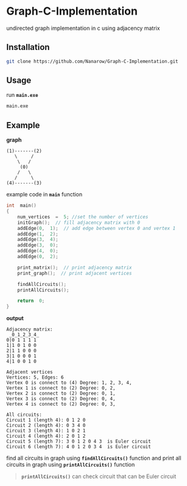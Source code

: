 # Graph-C-Implementation
undirected graph implementation in c using adjacency matrix

## Installation

```bash
git clone https://github.com/Nanarow/Graph-C-Implementation.git
```

## Usage
run **`main.exe`**
```bash
main.exe
```

## Example
**graph**
```
(1)-------(2)
   \     / 
    \   /  
     (0)   
    /   \  
   /     \ 
(4)-------(3)
```
example code in **`main`** function
```c
int  main()
{
	num_vertices  =  5; //set the number of vertices
	initGraph();  // fill adjacency matrix with 0
	addEdge(0,  1);  // add edge between vertex 0 and vertex 1
	addEdge(1,  2);
	addEdge(3,  4);
	addEdge(3,  0);
	addEdge(4,  0);
	addEdge(0,  2);

	print_matrix();  // print adjacency matrix
	print_graph();  // print adjacent vertices

	findAllCircuits();  
	printAllCircuits();  

	return  0;
}
```
**output**
```
Adjacency matrix:
 _0_1_2_3_4_
0|0 1 1 1 1
1|1 0 1 0 0
2|1 1 0 0 0
3|1 0 0 0 1
4|1 0 0 1 0

Adjacent vertices
Vertices: 5, Edges: 6
Vertex 0 is connect to (4) Degree: 1, 2, 3, 4,
Vertex 1 is connect to (2) Degree: 0, 2,
Vertex 2 is connect to (2) Degree: 0, 1,
Vertex 3 is connect to (2) Degree: 0, 4,
Vertex 4 is connect to (2) Degree: 0, 3,

All circuits:
Circuit 1 (length 4): 0 1 2 0
Circuit 2 (length 4): 0 3 4 0
Circuit 3 (length 4): 1 0 2 1
Circuit 4 (length 4): 2 0 1 2
Circuit 5 (length 7): 3 0 1 2 0 4 3  is Euler circuit
Circuit 6 (length 7): 4 0 1 2 0 3 4  is Euler circuit
```

find all circuits in graph using **`findAllCircuits()`** function and 
print all circuits in graph using **`printAllCircuits()`** function
> **`printAllCircuits()`** can check circuit that can be Euler circuit
